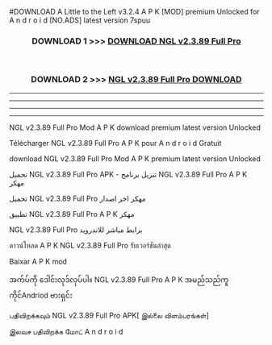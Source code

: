 #DOWNLOAD A Little to the Left v3.2.4 A P K [MOD] premium Unlocked for A n d r o i d [NO.ADS] latest version 7spuu 



<div align="center">

<h3>DOWNLOAD 1 >>> <a href="https://getmod1.web.app/?judule=Btd Battles">DOWNLOAD NGL v2.3.89 Full Pro</a></h3><br>

<h3>DOWNLOAD 2 >>> <a href="https://getmod1.web.app/?judule=Btd Battles">NGL v2.3.89 Full Pro DOWNLOAD </a></h3>

</div>


----------------------------------------------------------

----------------------------------------------------------

----------------------------------------------------------

----------------------------------------------------------


NGL v2.3.89 Full Pro Mod A P K download premium latest version Unlocked

Télécharger NGL v2.3.89 Full Pro A P K pour A n d r o i d Gratuit

download NGL v2.3.89 Full Pro Mod A P K premium latest version Unlocked

تحميل NGL v2.3.89 Full Pro APK - تنزيل برنامج NGL v2.3.89 Full Pro A P K مهكر

تحميل NGL v2.3.89 Full Pro مهكر اخر اصدار

تطبيق NGL v2.3.89 Full Pro A P K مهكر

NGL v2.3.89 Full Pro برابط مباشر للاندرويد

ดาวน์โหลด A P K NGL v2.3.89 Full Pro รับเวอร์ชันล่าสุด

Baixar A P K mod

အက်ပ်ကို ဒေါင်းလုဒ်လုပ်ပါ။ NGL v2.3.89 Full Pro A P K အမည်သည်ကူကိုင်Andriod ဗားရှင်း

பதிவிறக்கவும் NGL v2.3.89 Full Pro APK[ இல்லை விளம்பரங்கள்] 
 
இலவச பதிவிறக்க மோட் A n d r o i d



